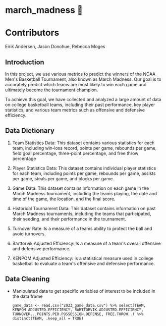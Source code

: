 # march_madness 🏀

# Contributors
Eirik Andersen, Jason Donohue, Rebecca Moges

## Introduction 

In this project, we use various metrics to predict the winners of the NCAA Men's Basketball Tournament, also known as March Madness. Our goal is to accurately predict which teams are most likely to win each game and ultimately become the tournament champion.

To achieve this goal, we have collected and analyzed a large amount of data on college basketball teams, including their past performance, key player statistics, and various team metrics such as offensive and defensive efficiency.

 ## Data Dictionary
 
1. Team Statistics Data: This dataset contains various statistics for each team, including win-loss record, points per game, rebounds per game, field goal percentage, three-point percentage, and free throw percentage
 
2. Player Statistics Data: This dataset contains individual player statistics for each team, including points per game, rebounds per game, assists per game, steals per game, and blocks per game.
 
3. Game Data: This dataset contains information on each game in the March Madness tournament, including the teams playing, the date and time of the game, the location, and the final score.
 
4. Historical Tournament Data: This dataset contains information on past March Madness tournaments, including the teams that participated, their seeding, and their performance in the tournament.
 
5. Turnover Rate: Is a measure of a teams ability to protect the ball and avoid turnovers. 
 
6. Barttorvik Adjusted Efficiency: Is a measure of a team's overall offensive and defensive performance. 

7. KENPOM Adjusted Efficiency: Is a statistical measure used in college basketball to evaluate a team's offensive and defensive performance. 
## Data Cleaning 
* Manipulated data to get specific variables of interest to be included in the data frame

    `game_data <- read.csv("2023_game_data.csv") %>%
  select(TEAM, KENPOM.ADJUSTED.EFFICIENCY,
         BARTTORVIK.ADJUSTED.EFFICIENCY,
         TURNOVER..,POINTS.PER.POSSESSION.DEFENSE, FREE.THROW..) %>%
  distinct(TEAM, .keep_all = TRUE)`

 
